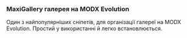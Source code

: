 
<meta http-equiv="Content-Type" content="text/html; charset=utf-8">
<h3>MaxiGallery галерея на MODX Evolution </h3>
Один з найпопулярніших сніпетів, для організації галереї на MODX Evolution. Простий у використанні й легко встановлюється.
